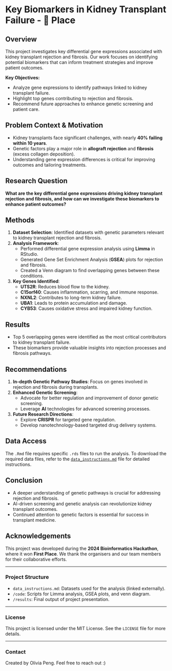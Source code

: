 # Key Biomarkers in Kidney Transplant Failure - 🥇 Place

## Overview
This project investigates key differential gene expressions associated with kidney transplant rejection and fibrosis. Our work focuses on identifying potential biomarkers that can inform treatment strategies and improve patient outcomes.

**Key Objectives:**
- Analyze gene expressions to identify pathways linked to kidney transplant failure.
- Highlight top genes contributing to rejection and fibrosis.
- Recommend future approaches to enhance genetic screening and patient care.

## Problem Context & Motivation
- Kidney transplants face significant challenges, with nearly **40% failing within 10 years**.
- Genetic factors play a major role in **allograft rejection** and **fibrosis** (excess collagen deposition).
- Understanding gene expression differences is critical for improving outcomes and tailoring treatments.

## Research Question
**What are the key differential gene expressions driving kidney transplant rejection and fibrosis, and how can we investigate these biomarkers to enhance patient outcomes?**

## Methods
1. **Dataset Selection**: Identified datasets with genetic parameters relevant to kidney transplant rejection and fibrosis.
2. **Analysis Framework**:
   - Performed differential gene expression analysis using **Limma** in RStudio.
   - Generated Gene Set Enrichment Analysis (**GSEA**) plots for rejection and fibrosis.
   - Created a Venn diagram to find overlapping genes between these conditions.
3. **Key Genes Identified**:
   - **UTS2R**: Reduces blood flow to the kidney.
   - **C15orf40**: Causes inflammation, scarring, and immune response.
   - **NXNL2**: Contributes to long-term kidney failure.
   - **UBA1**: Leads to protein accumulation and damage.
   - **CYB53**: Causes oxidative stress and impaired kidney function.

## Results
- Top 5 overlapping genes were identified as the most critical contributors to kidney transplant failure.
- These biomarkers provide valuable insights into rejection processes and fibrosis pathways.

## Recommendations
1. **In-depth Genetic Pathway Studies**: Focus on genes involved in rejection and fibrosis during transplants.
2. **Enhanced Genetic Screening**:
   - Advocate for better regulation and improvement of donor genetic screening.
   - Leverage **AI** technologies for advanced screening processes.
3. **Future Research Directions**:
   - Explore **CRISPR** for targeted gene regulation.
   - Develop nanotechnology-based targeted drug delivery systems.

## Data Access
The `.Rmd` file requires specific `.rds` files to run the analysis. To download the required data files, refer to the [`data_instructions.md`](./data_instructions.md) file for detailed instructions.

## Conclusion
- A deeper understanding of genetic pathways is crucial for addressing rejection and fibrosis.
- AI-driven screening and genetic analysis can revolutionize kidney transplant outcomes.
- Continued attention to genetic factors is essential for success in transplant medicine.

## Acknowledgements
This project was developed during the **2024 Bioinformatics Hackathon**, where it won **First Place**. We thank the organisers and our team members for their collaborative efforts.

---

### Project Structure
- `data_instructions.md`: Datasets used for the analysis (linked externally).
- `/code`: Scripts for Limma analysis, GSEA plots, and venn diagram.
- `/results`: Final output of project presentation.

---

### License
This project is licensed under the MIT License. See the `LICENSE` file for more details.

---

### Contact
Created by Olivia Peng. Feel free to reach out :)
